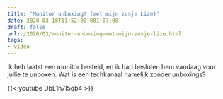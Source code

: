 ```yaml
---
title: 'Monitor unboxing! (met mijn zusje Lize)'
date: 2020-03-18T11:52:00.001-07:00
draft: false
url: /2020/03/monitor-unboxing-met-mijn-zusje-lize.html
tags: 
- video
---
```


Ik heb laatst een monitor besteld, en ik had besloten hem vandaag voor jullie te unboxen. Wat is een techkanaal namelijk zonder unboxings?

{{< youtube DbL1n7I5qb4 >}}
